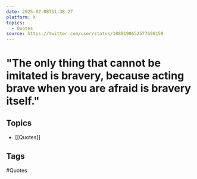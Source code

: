 ```yaml
---
date: 2025-02-08T11:38:27
platform: X
topics:
  - Quotes
source: https://twitter.com/user/status/1888190652577698159
---
```

# "The only thing that cannot be imitated is bravery, because acting brave when you are afraid is bravery itself."

## Topics
- [[Quotes]]

## Tags
#Quotes